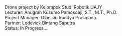 Drone project by Kelompok Studi Robotik UAJY <br />
Lecturer: Anugrah Kusumo Pamosoaji, S.T., M.T., Ph.D. <br />
Project Manager: Dionisio Raditya Prasmada. <br />
Partner: Lodevick Bintang Saputra <br />
Status: In Progress... <br />
